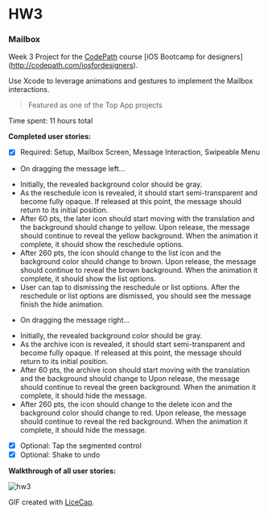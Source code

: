 # HW3
### Mailbox

Week 3 Project for the [CodePath](http://www.codepath.com/) course [iOS Bootcamp for designers] (http://codepath.com/iosfordesigners).

Use Xcode to leverage animations and gestures to implement the Mailbox interactions.

> Featured as one of the Top App projects

Time spent: 11 hours total 

**Completed user stories:**
 * [x] Required: Setup, Mailbox Screen, Message Interaction, Swipeable Menu

 * On dragging the message left...

  -  Initially, the revealed background color should be gray.
  -  As the reschedule icon is revealed, it should start semi-transparent and become fully opaque. If released at this point, the message should return to its initial position.
  - After 60 pts, the later icon should start moving with the translation and the background should change to yellow.
Upon release, the message should continue to reveal the yellow background. When the animation it complete, it should show the reschedule options.
  - After 260 pts, the icon should change to the list icon and the background color should change to brown.
Upon release, the message should continue to reveal the brown background. When the animation it complete, it should show the list options.
  - User can tap to dismissing the reschedule or list options. After the reschedule or list options are dismissed, you should see the message finish the hide animation.

 * On dragging the message right...

  - Initially, the revealed background color should be gray.
  - As the archive icon is revealed, it should start semi-transparent and become fully opaque. If released at this point, the message should return to its initial position.
  - After 60 pts, the archive icon should start moving with the translation and the background should change to Upon release, the message should continue to reveal the green background. When the animation it complete, it should hide the message.
  -  After 260 pts, the icon should change to the delete icon and the background color should change to red.
Upon release, the message should continue to reveal the red background. When the animation it complete, it should hide the message.

 * [x] Optional: Tap the segmented control
 * [x] Optional: Shake to undo
 
**Walkthrough of all user stories:**

![hw3](https://cloud.githubusercontent.com/assets/10460611/6320979/a42ece3e-baa2-11e4-84c0-ff1364d8f1ad.gif)

GIF created with [LiceCap](http://www.cockos.com/licecap/).
